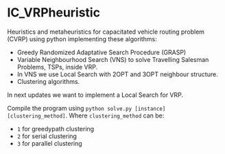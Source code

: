 # IC_VRPheuristic
Heuristics and metaheuristics for capacitated vehicle routing problem (CVRP) using python implementing these algorithms:
  - Greedy Randomized Adaptative Search Procedure (GRASP)
  - Variable Neighbourhood Search (VNS) to solve Travelling Salesman Problems, TSPs, inside VRP.
  - In VNS we use Local Search with 2OPT and 3OPT neighbour structure.
  - Clustering algorithms.
 
In next updates we want to implement a Local Search for VRP. 
 
Compile the program using `python solve.py [instance] [clustering_method]`.
Where `clustering_method` can be:
- `1` for greedypath clustering
- `2` for serial clustering
- `3` for parallel clustering

